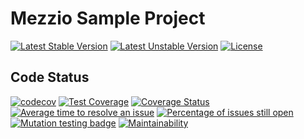 # Mezzio Sample Project

[![Latest Stable Version](https://poser.pugx.org/mimmi20/mezzio-sample-project/v/stable?format=flat-square)](https://packagist.org/packages/mimmi20/mezzio-sample-project)
[![Latest Unstable Version](https://poser.pugx.org/mimmi20/mezzio-sample-project/v/unstable?format=flat-square)](https://packagist.org/packages/mimmi20/mezzio-sample-project)
[![License](https://poser.pugx.org/mimmi20/mezzio-sample-project/license?format=flat-square)](https://packagist.org/packages/mimmi20/mezzio-sample-project)

## Code Status

[![codecov](https://codecov.io/gh/mimmi20/mezzio-sample-project/branch/master/graph/badge.svg)](https://codecov.io/gh/mimmi20/mezzio-sample-project)
[![Test Coverage](https://api.codeclimate.com/v1/badges/10175c512caa8d9a4c09/test_coverage)](https://codeclimate.com/github/mimmi20/mezzio-sample-project/test_coverage)
[![Coverage Status](https://coveralls.io/repos/github/mimmi20/mezzio-sample-project/badge.svg?branch=master)](https://coveralls.io/github/mimmi20/mezzio-sample-project?branch=master)
[![Average time to resolve an issue](https://isitmaintained.com/badge/resolution/mimmi20/mezzio-sample-project.svg)](https://isitmaintained.com/project/mimmi20/mezzio-sample-project "Average time to resolve an issue")
[![Percentage of issues still open](https://isitmaintained.com/badge/open/mimmi20/mezzio-sample-project.svg)](https://isitmaintained.com/project/mimmi20/mezzio-sample-project "Percentage of issues still open")
[![Mutation testing badge](https://img.shields.io/endpoint?style=flat&url=https%3A%2F%2Fbadge-api.stryker-mutator.io%2Fgithub.com%2Fmimmi20%2Fmezzio-sample-project%2Fmaster)](https://dashboard.stryker-mutator.io/reports/github.com/mimmi20/mezzio-sample-project/master)
[![Maintainability](https://api.codeclimate.com/v1/badges/10175c512caa8d9a4c09/maintainability)](https://codeclimate.com/github/mimmi20/mezzio-sample-project/maintainability)
